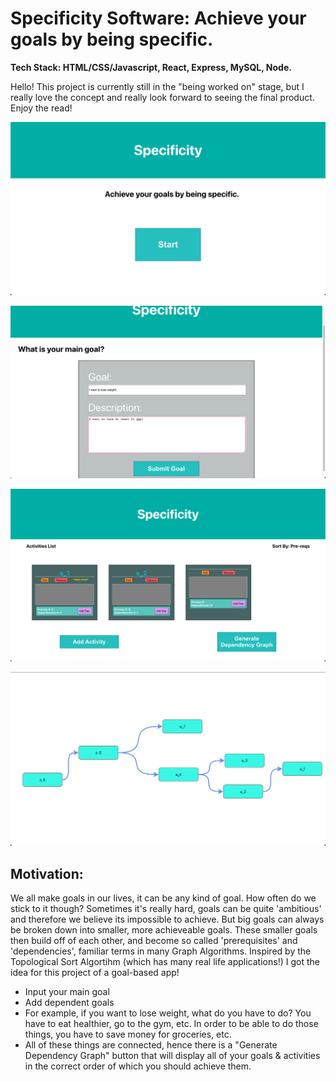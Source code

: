# Specificity Software: Achieve your goals by being specific.
**Tech Stack: HTML/CSS/Javascript, React, Express, MySQL, Node.**

Hello! This project is currently still in the "being worked on" stage, but I really love the concept and really look forward to seeing the final product. Enjoy the read!

![alt text](https://github.com/MeteorMash101/specificity/blob/main/snapshots/pics_1.png?raw=true)

![alt text](https://github.com/MeteorMash101/specificity/blob/main/snapshots/pics_2.png?raw=true)

![alt text](https://github.com/MeteorMash101/specificity/blob/main/snapshots/pics_3.png?raw=true)

![alt text](https://github.com/MeteorMash101/specificity/blob/main/snapshots/pics_4.png?raw=true)

## Motivation:
We all make goals in our lives, it can be any kind of goal. How often do we stick to it though? Sometimes it's really hard, goals can be quite 'ambitious' and therefore we believe its impossible to achieve. But big goals can always be broken down into smaller, more achieveable goals. These smaller goals then build off of each other, and become so called 'prerequisites' and 'dependencies', familiar terms in many Graph Algorithms. Inspired by the Topological Sort Algortihm (which has many real life applications!) I got the idea for this project of a goal-based app!

- Input your main goal
- Add dependent goals
- For example, if you want to lose weight, what do you have to do? You have to eat healthier, go to the gym, etc. In order to be able to do those things, you have to save money for groceries, etc. 
- All of these things are connected, hence there is a "Generate Dependency Graph" button that will display all of your goals & activities in the correct order of which you should achieve them.
